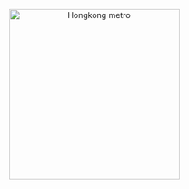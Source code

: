 <p align="center"><img alt="Hongkong metro" style="width: 300px; height: 300px;" src="https://imgs.sanbaofengs.com/hongkong-metro.png" width="480"></p>
